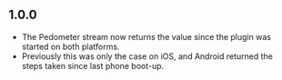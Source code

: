 ## 1.0.0

- The Pedometer stream now returns the value since the plugin was started on both platforms.
- Previously this was only the case on iOS, and Android returned the steps taken since last phone boot-up.
